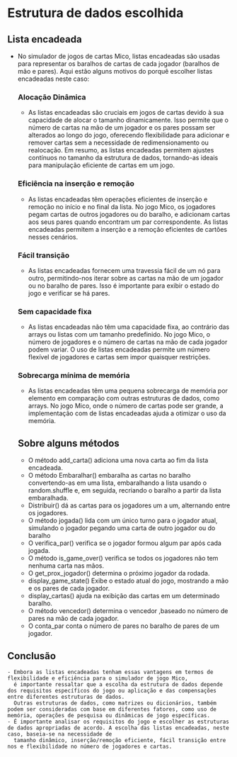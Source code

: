 # Estrutura de dados escolhida

## Lista encadeada
  
  - No simulador de jogos de cartas Mico, listas encadeadas são usadas para representar os baralhos de cartas de cada jogador 
  (baralhos de mão e pares). Aqui estão alguns motivos do porquê escolher listas encadeadas neste caso:
  
    ### Alocação Dinâmica 
    -  As listas encadeadas são cruciais em jogos de cartas devido à sua capacidade de alocar o tamanho dinamicamente. Isso permite que o número de cartas na mão de um jogador e os pares possam ser alterados ao longo do jogo,
     oferecendo flexibilidade para adicionar e remover cartas sem a necessidade de redimensionamento ou realocação. Em resumo, as listas encadeadas permitem ajustes contínuos no tamanho da estrutura de dados, tornando-as ideais para manipulação eficiente de cartas em um jogo.

    ### Eficiência na inserção e remoção 
    - As listas encadeadas têm operações eficientes de inserção e remoção no início e no final da lista.
    No jogo Mico, os jogadores pegam cartas de outros jogadores ou do baralho, e adicionam cartas aos seus pares quando encontram um par correspondente. As listas encadeadas permitem a inserção e a remoção eficientes de cartões nesses cenários.

    ### Fácil transição 
    - As listas encadeadas fornecem uma travessia fácil de um nó para outro, permitindo-nos iterar sobre as cartas na mão de um jogador ou no baralho de pares.
    Isso é importante para exibir o estado do jogo e verificar se há pares.
    
    ### Sem capacidade fixa 
    - As listas encadeadas não têm uma capacidade fixa, ao contrário das arrays ou listas com um tamanho predefinido.
    No jogo Mico, o número de jogadores e o número de cartas na mão de cada jogador podem variar. O uso de listas encadeadas permite um número flexível de jogadores e cartas sem impor quaisquer restrições.

    ### Sobrecarga mínima de memória 
    - As listas encadeadas têm uma pequena sobrecarga de memória por elemento em comparação com outras estruturas de dados, como arrays.
    No jogo Mico, onde o número de cartas pode ser grande, a implementação com de listas encadeadas ajuda a otimizar o uso da memória.
    
    ## Sobre alguns métodos
      - O método add_carta() adiciona uma nova carta ao fim da lista encadeada.
      - O método Embaralhar() embaralha as cartas no baralho convertendo-as em uma lista, embaralhando a lista usando o random.shuffle e, em seguida, recriando o baralho a partir da lista embaralhada.
      - Distribuir() dá as cartas para os jogadores um a um, alternando entre os jogadores.
      - O método jogada() lida com um único turno para o jogador atual, simulando o jogador pegando uma carta de outro jogador ou do baralho
      - O verifica_par() verifica se o jogador formou algum par após cada jogada.
      - O método is_game_over() verifica se todos os jogadores não tem nenhuma carta nas mãos.
      - O get_prox_jogador() determina o próximo jogador da rodada.
      - display_game_state() Exibe o estado atual do jogo, mostrando a mão e os pares de cada jogador.
      - display_cartas() ajuda na exibição das cartas em um determinado baralho.
      - O método vencedor()  determina o vencedor ,baseado no número de pares na mão de cada jogador.
      - O conta_par  conta o número de pares no baralho de pares de um jogador.

   
## Conclusão
      
    - Embora as listas encadeadas tenham essas vantagens em termos de flexibilidade e eficiência para o simulador de jogo Mico,
      é importante ressaltar que a escolha da estrutura de dados depende dos requisitos específicos do jogo ou aplicação e das compensações entre diferentes estruturas de dados. 
      Outras estruturas de dados, como matrizes ou dicionários, também podem ser consideradas com base em diferentes fatores, como uso de memória, operações de pesquisa ou dinâmicas de jogo específicas.
    - É importante analisar os requisitos do jogo e escolher as estruturas de dados apropriadas de acordo. A escolha das listas encadeadas, neste caso, baseia-se na necessidade de 
      tamanho dinâmico, inserção/remoção eficiente, fácil transição entre nos e flexibilidade no número de jogadores e cartas.
